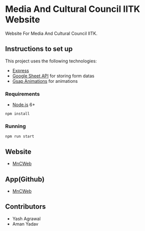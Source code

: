 # Media And Cultural Council IITK Website

Website For Media And Cultural Council IITK. 


## Instructions to set up

This project uses the following technologies:

- [Express](http://expressjs.com/)
- [Google Sheet API](https://developers.google.com/sheets/api) for storing form datas
- [Gsap Animations](https://greensock.com/docs/v3/GSAP) for animations




### Requirements

- [Node.js](https://nodejs.org/en/) 6+

```shell
npm install
```


### Running

```shell
npm run start
```


## Website
- [MnCWeb](http://students.iitk.ac.in/mnc)

## App(Github)
- [MnCWeb](https://github.com/yash03112000/MnCApp)

## Contributors
- Yash Agrawal 
- Aman Yadav
